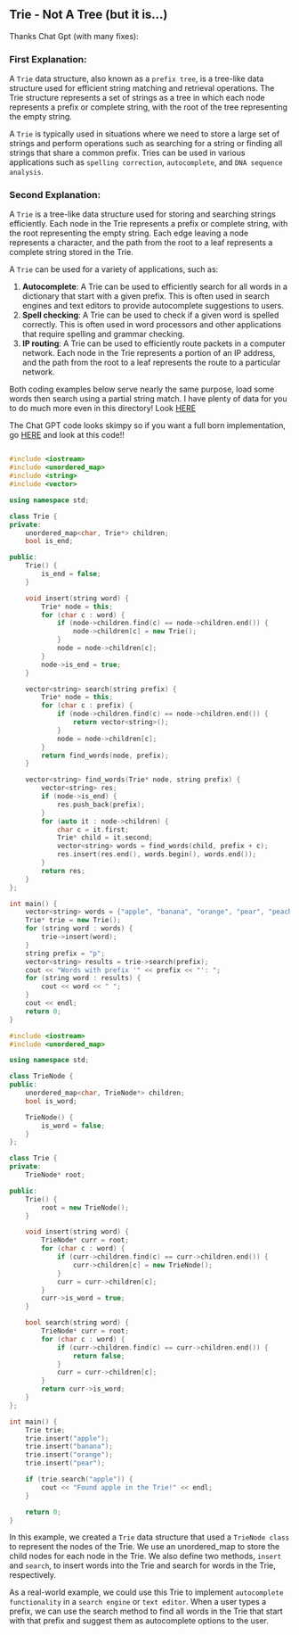## Trie - Not A Tree (but it is...)

Thanks Chat Gpt (with many fixes):

### First Explanation:

A `Trie` data structure, also known as a `prefix tree`, is a tree-like data structure used for efficient string matching and retrieval operations. The Trie structure represents a set of strings as a tree in which each node represents a prefix or complete string, with the root of the tree representing the empty string.

A `Trie` is typically used in situations where we need to store a large set of strings and perform operations such as searching for a string or finding all strings that share a common prefix. Tries can be used in various applications such as `spelling correction`, `autocomplete`, and `DNA sequence analysis`.

### Second Explanation:

A `Trie` is a tree-like data structure used for storing and searching strings efficiently. Each node in the Trie represents a prefix or complete string, with the root representing the empty string. Each edge leaving a node represents a character, and the path from the root to a leaf represents a complete string stored in the Trie.

A `Trie` can be used for a variety of applications, such as:

1. **Autocomplete**: A Trie can be used to efficiently search for all words in a dictionary that start with a given prefix. This is often used in search engines and text editors to provide autocomplete suggestions to users.
2. **Spell checking**: A Trie can be used to check if a given word is spelled correctly. This is often used in word processors and other applications that require spelling and grammar checking.
3. **IP routing**: A Trie can be used to efficiently route packets in a computer network. Each node in the Trie represents a portion of an IP address, and the path from the root to a leaf represents the route to a particular network.

Both coding examples below serve nearly the same purpose, load some words then search using a partial string match. I have plenty of data for you to do much more even in this directory! Look [HERE](dictionary.txt)

The Chat GPT code looks skimpy so if you want a full born implementation, go [HERE](https://replit.com/@rugbyprof/3013TrieSpring2021-1) and look at this code!!

```cpp

#include <iostream>
#include <unordered_map>
#include <string>
#include <vector>

using namespace std;

class Trie {
private:
    unordered_map<char, Trie*> children;
    bool is_end;

public:
    Trie() {
        is_end = false;
    }

    void insert(string word) {
        Trie* node = this;
        for (char c : word) {
            if (node->children.find(c) == node->children.end()) {
                node->children[c] = new Trie();
            }
            node = node->children[c];
        }
        node->is_end = true;
    }

    vector<string> search(string prefix) {
        Trie* node = this;
        for (char c : prefix) {
            if (node->children.find(c) == node->children.end()) {
                return vector<string>();
            }
            node = node->children[c];
        }
        return find_words(node, prefix);
    }

    vector<string> find_words(Trie* node, string prefix) {
        vector<string> res;
        if (node->is_end) {
            res.push_back(prefix);
        }
        for (auto it : node->children) {
            char c = it.first;
            Trie* child = it.second;
            vector<string> words = find_words(child, prefix + c);
            res.insert(res.end(), words.begin(), words.end());
        }
        return res;
    }
};

int main() {
    vector<string> words = {"apple", "banana", "orange", "pear", "peach"};
    Trie* trie = new Trie();
    for (string word : words) {
        trie->insert(word);
    }
    string prefix = "p";
    vector<string> results = trie->search(prefix);
    cout << "Words with prefix '" << prefix << "': ";
    for (string word : results) {
        cout << word << " ";
    }
    cout << endl;
    return 0;
}
```

```cpp
#include <iostream>
#include <unordered_map>

using namespace std;

class TrieNode {
public:
    unordered_map<char, TrieNode*> children;
    bool is_word;

    TrieNode() {
        is_word = false;
    }
};

class Trie {
private:
    TrieNode* root;

public:
    Trie() {
        root = new TrieNode();
    }

    void insert(string word) {
        TrieNode* curr = root;
        for (char c : word) {
            if (curr->children.find(c) == curr->children.end()) {
                curr->children[c] = new TrieNode();
            }
            curr = curr->children[c];
        }
        curr->is_word = true;
    }

    bool search(string word) {
        TrieNode* curr = root;
        for (char c : word) {
            if (curr->children.find(c) == curr->children.end()) {
                return false;
            }
            curr = curr->children[c];
        }
        return curr->is_word;
    }
};

int main() {
    Trie trie;
    trie.insert("apple");
    trie.insert("banana");
    trie.insert("orange");
    trie.insert("pear");

    if (trie.search("apple")) {
        cout << "Found apple in the Trie!" << endl;
    }

    return 0;
}
```

In this example, we created a `Trie` data structure that used a `TrieNode class` to represent the nodes of the Trie. We use an unordered_map to store the child nodes for each node in the Trie. We also define two methods, `insert` and `search`, to insert words into the Trie and search for words in the Trie, respectively.

As a real-world example, we could use this Trie to implement `autocomplete functionality` in a `search engine` or `text editor`. When a user types a prefix, we can use the search method to find all words in the Trie that start with that prefix and suggest them as autocomplete options to the user.
